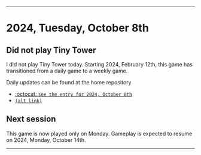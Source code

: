 
***

# 2024, Tuesday, October 8th

## Did not play Tiny Tower

<!-- TODO: For each weekly entry, make sure the date is correct. The day of the week should be modified in 4 places !-->

I did not play Tiny Tower today. Starting 2024, February 12th, this game has transitioned from a daily game to a weekly game.

Daily updates can be found at the home repository

- [:octocat: `see the entry for 2024, October 8th`](https://github.com/seanpm2001/SeansLifeArchive_Images_TinyTower/tree/master/tiny%20tower/2024/10_October/08/) 
- [`(alt link)`](/tiny%20tower/2024/10_October/08/)

## Next session

This game is now played only on Monday. Gameplay is expected to resume on 2024, Monday, October 14th.

***
